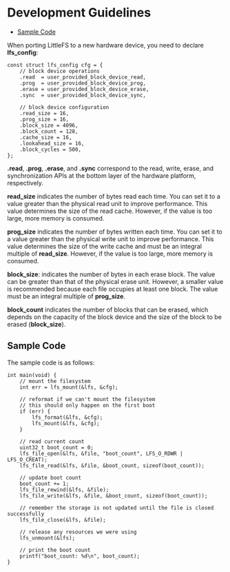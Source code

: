 # Development Guidelines<a name="EN-US_TOPIC_0000001152860497"></a>

-   [Sample Code](#section1034515054620)

When porting LittleFS to a new hardware device, you need to declare  **lfs\_config**:

```
const struct lfs_config cfg = {
    // block device operations
    .read  = user_provided_block_device_read,
    .prog  = user_provided_block_device_prog,
    .erase = user_provided_block_device_erase,
    .sync  = user_provided_block_device_sync,

    // block device configuration
    .read_size = 16,
    .prog_size = 16,
    .block_size = 4096,
    .block_count = 128,
    .cache_size = 16,
    .lookahead_size = 16,
    .block_cycles = 500,
};
```

**.read**,  **.prog**,  **.erase**, and  **.sync**  correspond to the read, write, erase, and synchronization APIs at the bottom layer of the hardware platform, respectively.

**read\_size**  indicates the number of bytes read each time. You can set it to a value greater than the physical read unit to improve performance. This value determines the size of the read cache. However, if the value is too large, more memory is consumed.

**prog\_size**  indicates the number of bytes written each time. You can set it to a value greater than the physical write unit to improve performance. This value determines the size of the write cache and must be an integral multiple of  **read\_size**. However, if the value is too large, more memory is consumed.

**block\_size**: indicates the number of bytes in each erase block. The value can be greater than that of the physical erase unit. However, a smaller value is recommended because each file occupies at least one block. The value must be an integral multiple of  **prog\_size**.

**block\_count**  indicates the number of blocks that can be erased, which depends on the capacity of the block device and the size of the block to be erased \(**block\_size**\).

## Sample Code<a name="section1034515054620"></a>

The sample code is as follows:

```
int main(void) {
    // mount the filesystem
    int err = lfs_mount(&lfs, &cfg);

    // reformat if we can't mount the filesystem
    // this should only happen on the first boot
    if (err) {
        lfs_format(&lfs, &cfg);
        lfs_mount(&lfs, &cfg);
    }

    // read current count
    uint32_t boot_count = 0;
    lfs_file_open(&lfs, &file, "boot_count", LFS_O_RDWR | LFS_O_CREAT);
    lfs_file_read(&lfs, &file, &boot_count, sizeof(boot_count));

    // update boot count
    boot_count += 1;
    lfs_file_rewind(&lfs, &file);
    lfs_file_write(&lfs, &file, &boot_count, sizeof(boot_count));

    // remember the storage is not updated until the file is closed successfully
    lfs_file_close(&lfs, &file);

    // release any resources we were using
    lfs_unmount(&lfs);

    // print the boot count
    printf("boot_count: %d\n", boot_count);
}
```

